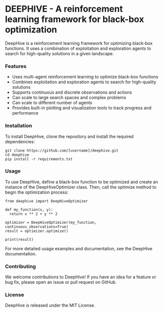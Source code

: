 # DEEPHIVE - A reinforcement learning framework for black-box optimization
DeepHive is a reinforcement learning framework for optimizing black-box functions. It uses a combination of exploitation and exploration agents to search for high-quality solutions in a given landscape.

### Features
- Uses multi-agent reinforcement learning to optimize black-box functions
- Combines exploitation and exploration agents to search for high-quality solutions
- Supports continuous and discrete observations and actions
- Can scale to large search spaces and complex problems
- Can scale to different number of agents
- Provides built-in plotting and visualization tools to track progress and performance

### Installation
To install DeepHive, clone the repository and install the required dependencies:

```
git clone https://github.com/[username]/deephive.git
cd deephive
pip install -r requirements.txt
```
### Usage
To use DeepHive, define a black-box function to be optimized and create an instance of the DeepHiveOptimizer class. Then, call the optimize method to begin the optimization process:

```
from deephive import DeepHiveOptimizer

def my_function(x, y):
  return x ** 2 + y ** 2

optimizer = DeepHiveOptimizer(my_function, continuous_observations=True)
result = optimizer.optimize()

print(result)
```

For more detailed usage examples and documentation, see the DeepHive documentation.

### Contributing
We welcome contributions to DeepHive! If you have an idea for a feature or bug fix, please open an issue or pull request on GitHub.

### License
DeepHive is released under the MIT License.
